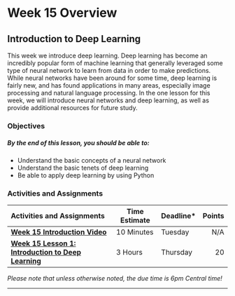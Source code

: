 # Week 15 Overview #

## Introduction to Deep Learning ##

This week we introduce deep learning. Deep learning has become an incredibly popular form of machine learning that generally leveraged some type of neural network to learn from data in order to make predictions. While neural networks have been around for some time, deep learning is fairly new, and has found applications in many areas, especially image processing and natural language processing. In the one lesson for this week, we will introduce neural networks and deep learning, as well as provide additional resources for future study.

### Objectives ###

##### By the end of this lesson, you should be able to: ######

- Understand the basic concepts of a neural network
- Understand the basic tenets of deep learning 
- Be able to apply deep learning by using Python

### Activities and Assignments ###

| Activities and Assignments               | Time Estimate | Deadline* | Points |
| :--------------------------------------- | ------------- | --------- | -----: |
| **[Week 15 Introduction Video][wv]**     | 10 Minutes    | Tuesday   |    N/A |
| **[Week 15 Lesson 1: Introduction to Deep Learning](lesson1.md)** | 3 Hours       | Thursday  |     20 |

*Please note that unless otherwise noted, the due time is 6pm Central time!*

----------
[wv]: https://mediaspace.illinois.edu/media/
